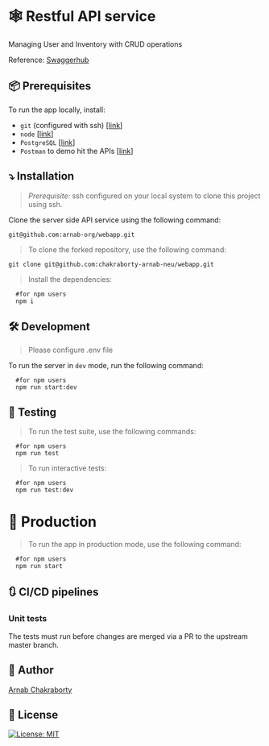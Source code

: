 # :spider_web: Restful API service

Managing User and Inventory with CRUD operations

Reference: [Swaggerhub](https://app.swaggerhub.com/apis-docs/csye6225-webapp/cloud-native-webapp/spring2023-a2)

## :package: Prerequisites

To run the app locally, install:

- `git` (configured with ssh) [[link](https://git-scm.com/downloads)]
- `node` [[link](https://nodejs.org/en/download/)]
- `PostgreSQL` [[link](https://www.postgresql.org/)]
- `Postman` to demo hit the APIs [[link](https://www.postman.com/downloads/)]

## :arrow_heading_down: Installation

> *Prerequisite:* ssh configured on your local system to clone this project using ssh.

Clone the server side API service using the following command:

```shell
git@github.com:arnab-org/webapp.git
```

> To clone the forked repository, use the following command:

```shell
git clone git@github.com:chakraborty-arnab-neu/webapp.git
```

> Install the dependencies:

```shell
  #for npm users
  npm i
```

## :hammer_and_wrench: Development

> Please configure .env file

To run the server in `dev` mode, run the following command:

```shell
  #for npm users
  npm run start:dev
```


## :test_tube: Testing

> To run the test suite, use the following commands:

```shell
  #for npm users
  npm run test
```
> To run interactive tests:

```shell
  #for npm users
  npm run test:dev
```

# :rocket: Production

> To run the app in production mode, use the following command:

```shell
  #for npm users
  npm run start
```

## :arrows_clockwise: CI/CD pipelines

### Unit tests

The tests must run before changes are merged via a PR to the upstream master branch.

## :ninja: Author

[Arnab Chakraborty](mailto:chakraborty.arn@northeastern.edu)

## :scroll: License

[![License: MIT](https://img.shields.io/badge/License-MIT-blue.svg)](./LICENSE)
